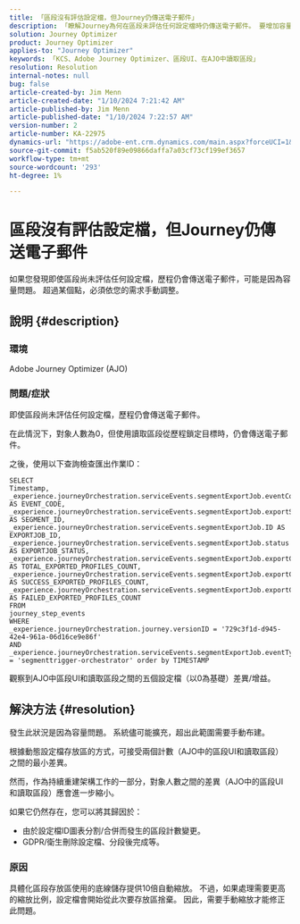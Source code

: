 ```yaml
---
title: 「區段沒有評估設定檔，但Journey仍傳送電子郵件」
description: 「瞭解Journey為何在區段未評估任何設定檔時仍傳送電子郵件。 要增加容量，需要手動縮放。」
solution: Journey Optimizer
product: Journey Optimizer
applies-to: "Journey Optimizer"
keywords: 「KCS、Adobe Journey Optimizer、區段UI、在AJO中讀取區段」
resolution: Resolution
internal-notes: null
bug: false
article-created-by: Jim Menn
article-created-date: "1/10/2024 7:21:42 AM"
article-published-by: Jim Menn
article-published-date: "1/10/2024 7:22:57 AM"
version-number: 2
article-number: KA-22975
dynamics-url: "https://adobe-ent.crm.dynamics.com/main.aspx?forceUCI=1&pagetype=entityrecord&etn=knowledgearticle&id=74896ee6-88af-ee11-a569-6045bd006268"
source-git-commit: f5ab520f89e09866daffa7a03cf73cf199ef3657
workflow-type: tm+mt
source-wordcount: '293'
ht-degree: 1%

---
```


# 區段沒有評估設定檔，但Journey仍傳送電子郵件


如果您發現即使區段尚未評估任何設定檔，歷程仍會傳送電子郵件，可能是因為容量問題。 超過某個點，必須依您的需求手動調整。

## 說明 {#description}


### 環境

Adobe Journey Optimizer (AJO)

### 問題/症狀

即使區段尚未評估任何設定檔，歷程仍會傳送電子郵件。

在此情況下，對象人數為0，但使用讀取區段從歷程鎖定目標時，仍會傳送電子郵件。

之後，使用以下查詢檢查匯出作業ID：


```
SELECT
Timestamp,
_experience.journeyOrchestration.serviceEvents.segmentExportJob.eventCode AS EVENT_CODE,
_experience.journeyOrchestration.serviceEvents.segmentExportJob.exportSegmentID AS SEGMENT_ID,
_experience.journeyOrchestration.serviceEvents.segmentExportJob.ID AS EXPORTJOB_ID,
_experience.journeyOrchestration.serviceEvents.segmentExportJob.status AS EXPORTJOB_STATUS,
_experience.journeyOrchestration.serviceEvents.segmentExportJob.exportCountTotal AS TOTAL_EXPORTED_PROFILES_COUNT,
_experience.journeyOrchestration.serviceEvents.segmentExportJob.exportCountRealized AS SUCCESS_EXPORTED_PROFILES_COUNT,
_experience.journeyOrchestration.serviceEvents.segmentExportJob.exportCountFailed AS FAILED_EXPORTED_PROFILES_COUNT
FROM
journey_step_events
WHERE
_experience.journeyOrchestration.journey.versionID = '729c3f1d-d945-42e4-961a-06d16ce9e86f' 
AND
_experience.journeyOrchestration.serviceEvents.segmentExportJob.eventType = 'segmenttrigger-orchestrator' order by TIMESTAMP
```


觀察到AJO中區段UI和讀取區段之間的五個設定檔（以0為基礎）差異/增益。




## 解決方法 {#resolution}


發生此狀況是因為容量問題。 系統儘可能擴充，超出此範圍需要手動布建。

根據動態設定檔存放區的方式，可接受兩個計數（AJO中的區段UI和讀取區段）之間的最小差異。

然而，作為持續重建架構工作的一部分，對象人數之間的差異（AJO中的區段UI和讀取區段）應會進一步縮小。

如果它仍然存在，您可以將其歸因於：

- 由於設定檔ID圖表分割/合併而發生的區段計數變更。
- GDPR/衛生刪除設定檔、分段後完成等。


### 原因

具體化區段存放區使用的底線儲存提供10倍自動縮放。 不過，如果處理需要更高的縮放比例，設定檔會開始從此次要存放區捨棄。 因此，需要手動縮放才能修正此問題。
